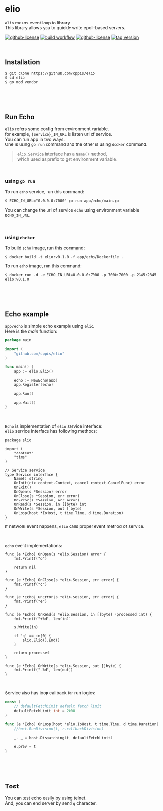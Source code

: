 # elio  
`elio` means event loop io library.  
This library allows you to quickly write epoll-based servers.  

[![github-license](https://img.shields.io/github/license/cppis/elio)](https://img.shields.io/github/license/cppis/elio)
[![build workflow](https://github.com/cppis/elio/actions/workflows/build-elio.yml/badge.svg)](https://github.com/cppis/elio/actions/workflows/build-elio.yml/badge.svg)
[![github-license](https://img.shields.io/github/go-mod/go-version/cppis/elio)](https://img.shields.io/github/go-mod/go-version/cppis/elio)
[![tag version](https://img.shields.io/github/v/tag/cppis/elio)](https://img.shields.io/github/v/tag/cppis/elio)

<br/>

## Installation  
```shell
$ git clone https://github.com/cppis/elio
$ cd elio
$ go mod vendor
```

<br/><br/><br/>

## Run Echo  
`elio` refers some config from environment variable.  
for example, `{Service}_IN_URL` is listen url of service.  
You can run app in two ways.  
One is using `go run` command and the other is using `docker` command.   

> `elio.Service` interface has a `Name()` method,  
> which used as prefix to get environment variable.  

<br/>

### using `go run`  
To run `echo` service, run this command:  
```shell
$ ECHO_IN_URL="0.0.0.0:7000" go run app/echo/main.go
```

You can change the url of service `echo` using environment variable `ECHO_IN_URL`.

<br/>

### using `docker`  
To build `echo` image, run this command:  
```shell
$ docker build -t elio:v0.1.0 -f app/echo/Dockerfile .
```

To run `echo` image, run this command:  
```shell
$ docker run -d -e ECHO_IN_URL=0.0.0.0:7000 -p 7000:7000 -p 2345:2345 elio:v0.1.0
```

<br/><br/><br/>

## Echo example  
`app/echo` is simple echo example using `elio`.  
Here is the *main* function:  
```go
package main

import (
	"github.com/cppis/elio"
)

func main() {
	app := elio.Elio()

	echo := NewEcho(app)
	app.Register(echo)

	app.Run()

	app.Wait()
}
```

<br/>

`Echo` is implementation of `elio` service interface:  
`elio` service interface has following methods:  

```golang
package elio

import (
	"context"
	"time"
)

// Service service
type Service interface {
	Name() string
	OnInit(ctx context.Context, cancel context.CancelFunc) error
	OnExit()
	OnOpen(s *Session) error
	OnClose(s *Session, err error)
	OnError(s *Session, err error)
	OnRead(s *Session, in []byte) int
	OnWrite(s *Session, out []byte)
	OnLoop(host *IoHost, t time.Time, d time.Duration)
}
```
If network event happens, `elio` calls proper event method of service.  

<br/>

`echo` event implementations:  
```golang
func (e *Echo) OnOpen(s *elio.Session) error {
	fmt.Printf("o")

	return nil
}

func (e *Echo) OnClose(s *elio.Session, err error) {
	fmt.Printf("c")
}

func (e *Echo) OnError(s *elio.Session, err error) {
	fmt.Printf("e")
}

func (e *Echo) OnRead(s *elio.Session, in []byte) (processed int) {
	fmt.Printf("+%d", len(in))

	s.Write(in)

	if 'q' == in[0] {
		elio.Elio().End()
	}

	return processed
}

func (e *Echo) OnWrite(s *elio.Session, out []byte) {
	fmt.Printf("-%d", len(out))
}
```

<br/>

Service also has loop callback for run logics:

```go
const (
	// defaultFetchLimit default fetch limit
	defaultFetchLimit int = 2000
)

func (e *Echo) OnLoop(host *elio.IoHost, t time.Time, d time.Duration) {
	//host.RunDivision(t, r.callbackDivision)

	_, _ = host.Dispatching(t, defaultFetchLimit)

	e.prev = t
}
```

<br/><br/><br/>

## Test  
You can test echo easily by using telnet.  
And, you can end server by send `q` character.  

